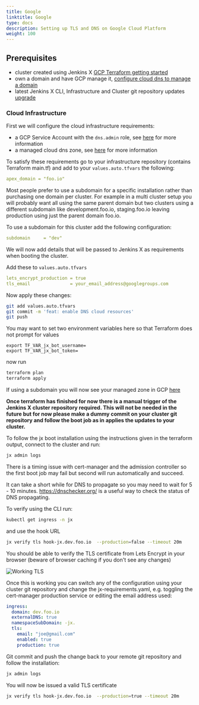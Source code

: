 ```yaml
---
title: Google
linktitle: Google 
type: docs
description: Setting up TLS and DNS on Google Cloud Platform
weight: 100
---
```


## Prerequisites

- cluster created using Jenkins X [GCP Terraform getting started](/v3/admin/platform/gke/)
- own a domain and have GCP manage it, [configure cloud dns to manage a domain](/v3/guides/infra/google_cloud_dns)
- latest Jenkins X CLI, Infrastructure and Cluster git repository updates [upgrade](/v3/guides/upgrade)

### Cloud Infrastructure

First we will configure the cloud infrastructure requirements:

- a GCP Service Account with the `dns.admin` role, see [here](https://cloud.google.com/iam/docs/understanding-roles#dns-roles) for more information
- a managed cloud dns zone, see [here](https://cloud.google.com/dns/docs/zones) for more information

To satisfy these requirements go to your infrastructure repository (contains Terraform main.tf) and add to your `values.auto.tfvars` the following:

```yaml
apex_domain = "foo.io"
```

Most people prefer to use a subdomain for a specific installation rather than purchasing one domain per cluster.  For example in a multi cluster setup you will probably want all using the same parent domain but two clusters using a different subdomain like development.foo.io, staging.foo.io leaving production using just the parent domain foo.io.

To use a subdomain for this cluster add the following configuration:

```yaml
subdomain     = "dev"
```

We will now add details that will be passed to Jenkins X as requirements when booting the cluster.

Add these to `values.auto.tfvars`

```yaml
lets_encrypt_production = true
tls_email               = your_email_address@googlegroups.com
```

Now apply these changes:

```bash
git add values.auto.tfvars
git commit -m 'feat: enable DNS cloud resources'
git push
```

You may want to set two environment variables here so that Terraform does not prompt for values

```
export TF_VAR_jx_bot_username=
export TF_VAR_jx_bot_token=
```

now run

```bash
terraform plan
terraform apply
```

If using a subdomain you will now see your managed zone in GCP [here](https://console.cloud.google.com/net-services/dns/zones)

__Once terraform has finished for now there is a manual trigger of the Jenkins X cluster repository required.  This will not be needed in the future but for now please make a dummy commit on your cluster git repository and follow the boot job as in applies the updates to your cluster.__

To follow the jx boot installation using the instructions given in the terraform output, connect to the cluster and run:

```bash
jx admin logs
```

There is a timing issue with cert-manager and the admission controller so the first boot job may fail but second will run automatically and succeed.

It can take a short while for DNS to propagate so you may need to wait for 5 - 10 minutes.  <https://dnschecker.org/> is a useful way to check the status of DNS propagating.

To verify using the CLI run:

```bash
kubectl get ingress -n jx
```

and use the hook URL

```bash
jx verify tls hook-jx.dev.foo.io  --production=false --timeout 20m
```

You should be able to verify the TLS certificate from Lets Encrypt in your browser (beware of browser caching if you don't see any changes)

![Working TLS](/images/v3/working_tls.png)

Once this is working you can switch any of the configuration using your cluster git repository and change the jx-requirements.yaml, e.g. toggling the cert-manager production service or editing the email address used:

```yaml
ingress:
  domain: dev.foo.io
  externalDNS: true
  namespaceSubDomain: -jx.
  tls:
    email: "joe@gmail.com"
    enabled: true
    production: true
```

Git commit and push the change back to your remote git repository and follow the installation:

```bash
jx admin logs
```

You will now be issued a valid TLS certificate

```bash
jx verify tls hook-jx.dev.foo.io  --production=true --timeout 20m
```
